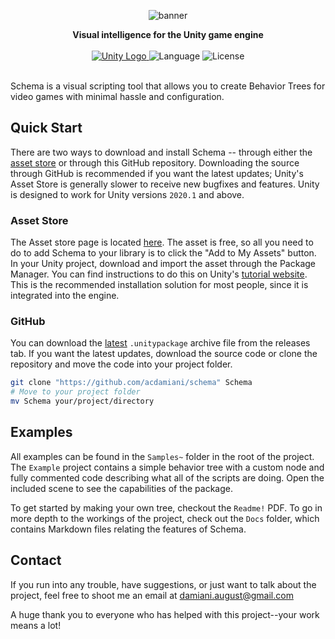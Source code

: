<p align="center">
    <img src="https://github.com/acdamiani/schema/assets/65556364/c5d45adc-106c-41c7-aced-06af171f5ab5" alt="banner" />
</p>

<div align="center"><strong>Visual intelligence for the Unity game engine</strong></div>

<br />

<div align="center">
  <a href="https://assetstore.unity.com/packages/tools/behavior-ai/schema-200876">
      <img src="https://img.shields.io/badge/Asset Store-100000?style=for-the-badge&logo=unity&logoColor=white" alt="Unity Logo" />
  </a>
  <img alt="Language" src="https://img.shields.io/github/v/release/acdamiani/schema?style=for-the-badge&label=Latest">
  <img alt="License" src="https://img.shields.io/github/license/acdamiani/schema?style=for-the-badge">
</div>

<br />

Schema is a visual scripting tool that allows you to create Behavior Trees for
video games with minimal hassle and configuration.

## Quick Start

There are two ways to download and install Schema -- through either the [asset store](https://assetstore.unity.com/packages/tools/behavior-ai/schema-200876) or through this GitHub repository. Downloading the source through GitHub is recommended if you want the latest updates; Unity's Asset Store is generally slower to receive new bugfixes and features. Unity is designed to work for Unity versions `2020.1` and above.

### Asset Store

The Asset store page is located [here](https://assetstore.unity.com/packages/tools/behavior-ai/schema-200876). The asset is free, so all you need to do to add Schema to your library is to click the "Add to My Assets" button. In your Unity project, download and import the asset through the Package Manager. You can find instructions to do this on Unity's [tutorial website](https://learn.unity.com/tutorial/the-package-manager#5f6060d2edbc2a001ee93975). This is the recommended installation solution for most people, since it is integrated into the engine.

### GitHub

You can download the [latest](https://github.com/acdamiani/schema/releases/latest) `.unitypackage` archive file from the releases tab. If you want the latest updates, download the source code or clone the repository and move the code into your project folder.

```bash
git clone "https://github.com/acdamiani/schema" Schema
# Move to your project folder
mv Schema your/project/directory
```

## Examples

All examples can be found in the `Samples~` folder in the root of the project. The `Example` project contains a simple behavior tree with a custom node and fully commented code describing what all of the scripts are doing. Open the included scene to see the capabilities of the package.

To get started by making your own tree, checkout the `Readme!` PDF. To go in more depth to the workings of the project, check out the `Docs` folder, which contains Markdown files relating the features of Schema.

## Contact

If you run into any trouble, have suggestions, or just want to talk about the project, feel free to shoot me an email at damiani.august@gmail.com

A huge thank you to everyone who has helped with this project--your work means a lot!
